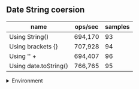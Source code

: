 ## Date String coersion

|name|ops/sec|samples|
|-|-|-|
|Using String()|694,170|93|
|Using brackets {}|707,928|94|
|Using '' + |694,407|96|
|Using date.toString()|766,765|95|


<details>
<summary>Environment</summary>

* __Machine:__ linux x64 | 2 vCPUs | 6.8GB Mem
* __Run:__ Tue Oct 10 2023 20:45:09 GMT+0000 (Coordinated Universal Time)
</details>

<!--
{"environment":{"platform":"linux","arch":"x64","cpus":2,"totalMemory":6.759754180908203},"benchmarks":"[{\"timeStamp\":1696970693137,\"currentTarget\":{\"0\":{\"name\":\"Using String()\",\"options\":{\"async\":false,\"defer\":false,\"delay\":0.005,\"initCount\":1,\"maxTime\":5,\"minSamples\":5,\"minTime\":0.05},\"async\":false,\"defer\":false,\"delay\":0.005,\"initCount\":1,\"maxTime\":5,\"minSamples\":5,\"minTime\":0.05,\"id\":1,\"stats\":{\"moe\":5.016809671121689e-9,\"rme\":0.34825174685018995,\"sem\":2.5595967709804535e-9,\"deviation\":2.468385734830076e-8,\"mean\":0.0000014405698511197438,\"sample\":[0.0000014653702807078218,0.0000014530841547063232,0.0000014547413107383713,0.0000014447204738025245,0.000001451259842065825,0.000001474477520318174,0.0000014407808432812544,0.0000014394991635239741,0.0000014732222474267727,0.0000014369500099242919,0.000001438455695125755,0.000001430680636288882,0.00000145148998224702,0.0000014150114408093105,0.000001432682897962634,0.0000014603299236340067,0.000001434830191337673,0.0000014687528108884945,0.0000014466515343646968,0.0000014806305407614054,0.0000014676481528447037,0.0000014613387719446558,0.0000014555732239975203,0.000001428131879279736,0.0000014708860145968946,0.0000014595127229689745,0.0000014337424690731819,0.000001524055344210556,0.0000014673494519119678,0.0000014126894637472877,0.0000014256689773719955,0.0000014283488883253024,0.0000014362898808014203,0.0000014133094090793812,0.0000014192806661594388,0.0000014383977231098711,0.0000014795117930509764,0.0000014185564291148872,0.0000014422642514502454,0.0000014208478357875947,0.000001445111780455154,0.0000014239352130745205,0.0000014369791666666668,0.0000014109637438643463,0.00000145741390562249,0.0000014133845660419455,0.0000014291951695671575,0.000001443145554439982,0.0000014125701974564926,0.000001567025686077644,0.0000014238626729138778,0.0000014550209448906738,0.0000014165416387773316,0.0000014420857597054887,0.0000014633404451137884,0.0000014330272199910754,0.0000014298756693440428,0.0000014447631637661758,0.0000014165472166443552,0.000001416391064257028,0.000001419023817492191,0.0000014469050925925926,0.0000014185580655957162,0.0000014522180667112897,0.0000014067133534136545,0.0000014317331269522534,0.0000014195063308790718,0.0000014357743195002231,0.0000014200334393128068,0.0000014299203201695672,0.0000014143439591700133,0.0000014414024709950913,0.0000014505948795180723,0.000001441695309013833,0.0000014877076082106203,0.0000014599797523427043,0.0000014196987672913878,0.0000014295298694779115,0.0000014535037650602411,0.0000014281441041945559,0.0000014474832663989292,0.0000014244687360553326,0.000001408510319053994,0.0000014420531570727353,0.0000014463760597947345,0.0000014192840528781795,0.0000014521045850066935,0.000001415524542614904,0.0000014162189870593485,0.0000014172341867469879,0.0000014361645745776393,0.0000014338572184029613,0.0000014285244231679145],\"variance\":6.092928135912614e-16},\"times\":{\"cycle\":0.051758234180881275,\"elapsed\":5.425,\"period\":0.0000014405698511197438,\"timeStamp\":1696970687712},\"running\":false,\"count\":35929,\"cycles\":5,\"hz\":694169.740691649},\"1\":{\"name\":\"Using brackets {}\",\"options\":{\"async\":false,\"defer\":false,\"delay\":0.005,\"initCount\":1,\"maxTime\":5,\"minSamples\":5,\"minTime\":0.05},\"async\":false,\"defer\":false,\"delay\":0.005,\"initCount\":1,\"maxTime\":5,\"minSamples\":5,\"minTime\":0.05,\"id\":2,\"stats\":{\"moe\":3.4593475642823305e-9,\"rme\":0.24489674323275842,\"sem\":1.7649732470828218e-9,\"deviation\":1.7112050517524178e-8,\"mean\":0.0000014125739356992778,\"sample\":[0.0000014882434206834634,0.000001409952948768307,0.0000014127390157679144,0.000001436800768755962,0.0000014064542113237193,0.000001424544143441824,0.0000014101357852827353,0.0000014134211654648217,0.0000014188643260851409,0.000001416169195645516,0.0000014147547957791575,0.0000014174583066514464,0.0000014027937745357352,0.0000014396179803435699,0.0000014013654536848846,0.0000014149747473341314,0.0000014151767122907354,0.000001412833476776146,0.0000014049625475443517,0.0000014128084899636305,0.0000014228088786473805,0.0000014088383353230239,0.0000014012172742163858,0.0000014142355423526473,0.000001398835170326772,0.000001389270662705794,0.0000013952981204364362,0.0000014089493878230933,0.0000014018114050917572,0.0000013995181432021988,0.000001418075238068797,0.0000014147491601654681,0.000001408302507010189,0.000001427867375551792,0.0000013988629334517893,0.0000014190885921319305,0.000001398574196951609,0.000001421576168133485,0.0000013975858297009913,0.0000013997653001748592,0.0000014227359349412972,0.000001413329540092703,0.0000013977752088595297,0.0000014009837908351606,0.0000013992768325515556,0.0000013921769130422714,0.0000013904893557967193,0.000001436833078908657,0.0000014081392211829358,0.0000013903338976935246,0.0000013948026283095444,0.0000014145317081251207,0.0000014169640263935286,0.0000013949406421689075,0.0000014182202037492063,0.0000014088912785400734,0.0000014155421992766627,0.0000014181898346263218,0.0000014017019960796223,0.000001446924877833301,0.0000013809210126722068,0.0000014632581099362249,0.0000014409890118991745,0.0000014126046492366308,0.0000014006197509731924,0.0000014184383368763977,0.0000014100618977940974,0.0000014177757378316447,0.000001400222163938047,0.0000013996534330913007,0.0000014076489053311614,0.0000014417648325556998,0.000001401147041771348,0.000001417093785373126,0.0000014005396869219515,0.0000014474190662875127,0.0000014460441456613567,0.0000014137614367355954,0.0000013854239805637613,0.0000013949434029982606,0.000001434062035835565,0.0000014131733800833771,0.00000142198326937412,0.0000014212185196433008,0.0000014344872035559482,0.0000014079664007067723,0.0000013956695287264293,0.0000014106637309847879,0.0000013941179150216724,0.0000013904984125231219,0.0000014102551282405234,0.0000014293547665718782,0.000001399479500842053,0.0000014166051185776208],\"variance\":2.9282227291429947e-16},\"times\":{\"cycle\":0.05116484052496354,\"elapsed\":5.371,\"period\":0.0000014125739356992778,\"timeStamp\":1696970693149},\"running\":false,\"count\":36221,\"cycles\":5,\"hz\":707927.5461110374},\"2\":{\"name\":\"Using '' + \",\"options\":{\"async\":false,\"defer\":false,\"delay\":0.005,\"initCount\":1,\"maxTime\":5,\"minSamples\":5,\"minTime\":0.05},\"async\":false,\"defer\":false,\"delay\":0.005,\"initCount\":1,\"maxTime\":5,\"minSamples\":5,\"minTime\":0.05,\"id\":3,\"stats\":{\"moe\":5.362911048412048e-9,\"rme\":0.3724041840296204,\"sem\":2.7361791063326773e-9,\"deviation\":2.680897062151814e-8,\"mean\":0.0000014400780867664718,\"sample\":[0.0000014334786755649758,0.0000014354807951192965,0.0000013918956318772922,0.0000014237677559186395,0.0000014596606368789596,0.0000014215614371457151,0.0000014653486995665222,0.0000014182491663887963,0.0000014371306546626654,0.0000014264658775147271,0.0000013945465710792486,0.000001456826330999222,0.000001460460903634545,0.0000014653813288944376,0.0000014139478429740602,0.0000015549925093632958,0.0000014835921209599114,0.0000014710437508669718,0.0000014072589263420723,0.0000014057191566097932,0.0000014619272853377723,0.0000014474452212512138,0.000001424257289499237,0.0000014116839783603827,0.0000014262492717436537,0.0000014263186294909142,0.0000014310433347204881,0.00000145506633374948,0.0000014499199334165626,0.0000014231144680260786,0.0000014095952559300873,0.000001414142405326675,0.000001473158302122347,0.0000014559878762657788,0.0000014759798307670968,0.00000147901215147732,0.0000014235002913025385,0.0000014537018171729782,0.0000014280502150090163,0.00000143242810375919,0.0000014359765293383272,0.000001468386433624636,0.0000014194774864752393,0.0000014685362463587182,0.000001466699625468165,0.0000014225181578582329,0.0000014350165903731448,0.0000014696764877236787,0.0000014070734082397003,0.0000014144115133860451,0.0000014297952559300874,0.0000014278476903870162,0.0000014442468303509502,0.0000014173440144264114,0.0000014169555832986544,0.0000014953614093494242,0.0000014222546261617423,0.000001417507698709946,0.0000014582323207102234,0.0000015038314884172562,0.0000014614366763767513,0.0000014023958385351644,0.0000014047318352059925,0.000001442446303232071,0.0000014197798862532947,0.000001421208683589957,0.0000014605905118601747,0.0000014215194062976835,0.0000014426515744208628,0.0000014126220835067277,0.0000014750698293799417,0.0000014178322929671243,0.0000014154519073380498,0.0000014662390900263558,0.000001446319267582189,0.000001436811596615342,0.0000014633176862255516,0.00000145008683589957,0.0000014111100568733528,0.0000014376244971563325,0.0000014513519489526981,0.00000142156379525593,0.0000014616031349701761,0.0000014641499791926757,0.0000014159928977666805,0.0000014748423359689278,0.0000014221658205021502,0.0000014649601054237758,0.0000014122225551394091,0.0000014163507837425442,0.0000014341177139686503,0.0000014510550700513247,0.0000014281112220835066,0.000001450380912747954,0.000001467518074628936,0.0000014313239561659037],\"variance\":7.187209057854227e-16},\"times\":{\"cycle\":0.051907614637497476,\"elapsed\":5.505,\"period\":0.0000014400780867664718,\"timeStamp\":1696970698520},\"running\":false,\"count\":36045,\"cycles\":4,\"hz\":694406.7889022491},\"3\":{\"name\":\"Using date.toString()\",\"options\":{\"async\":false,\"defer\":false,\"delay\":0.005,\"initCount\":1,\"maxTime\":5,\"minSamples\":5,\"minTime\":0.05},\"async\":false,\"defer\":false,\"delay\":0.005,\"initCount\":1,\"maxTime\":5,\"minSamples\":5,\"minTime\":0.05,\"id\":4,\"stats\":{\"moe\":3.6592029516104843e-9,\"rme\":0.28057483132348354,\"sem\":1.8669402814339207e-9,\"deviation\":1.8196682977176193e-8,\"mean\":0.0000013041807543284857,\"sample\":[0.0000013012697406040442,0.0000013354776992254508,0.0000013115339450018195,0.0000013593434527213184,0.0000013005939335655247,0.0000013690644591152468,0.0000013222488248439545,0.000001299300249158768,0.0000012854576301661915,0.0000013198907811255813,0.0000013177921964501296,0.000001295176072177069,0.0000012811494147114452,0.000001311817410417625,0.0000012927275468997598,0.0000013098672749578285,0.000001278872156622195,0.0000012919812145376477,0.0000013043619187892025,0.0000012967638843038166,0.0000012908139109677748,0.000001284434800274258,0.0000013352214378221896,0.0000013179201097031414,0.0000012742033317250311,0.0000012904914040478429,0.000001301774219761802,0.0000013071299423550624,0.0000013065560324030575,0.0000013057865613651946,0.000001288774753040961,0.0000012965505726402397,0.0000012720828868178472,0.0000013118000203153965,0.000001298262144797989,0.0000012908469234871378,0.000001277067853424414,0.0000013106242413469108,0.0000013073000838010106,0.0000012912430991137408,0.0000013158707432895705,0.000001293015642855329,0.0000012825124304832524,0.0000013023862464765485,0.000001309443383529292,0.0000013335656822164098,0.0000013236669036796262,0.0000013039022829426853,0.0000012797164986414078,0.000001301012392391884,0.0000013089431168897128,0.0000012949684603468854,0.0000012708385433860686,0.0000013013551893141013,0.000001302183092511237,0.0000012966597425023489,0.0000013088948678229514,0.0000012988538307219584,0.0000012795387389217602,0.0000013091945199217857,0.000001308767871200386,0.0000013022364204271312,0.0000012755822646588283,0.0000013232453338073593,0.0000012974469895121766,0.0000012845744940196552,0.0000013040216358973056,0.0000012920353995784556,0.0000013050679042129054,0.0000013293476472231393,0.0000013087399629244013,0.0000013168281317453466,0.0000012972184159069555,0.0000013101214098885194,0.0000012984195891211051,0.0000013128386449630514,0.0000013438700830391833,0.0000013481358084258108,0.0000013190712308590873,0.0000013033085146905712,0.00000127848995657584,0.0000012964112344142818,0.0000012950348155108052,0.0000012875737575865309,0.0000013091366718301633,0.0000013033643820310317,0.000001303930699103583,0.000001341903882780162,0.0000013036462581579015,0.0000013036437441275807,0.000001283701008151553,0.0000013023257319891313,0.000001312562482541456,0.0000013261716651006882,0.0000013083011757535743],\"variance\":3.3111927137185384e-16},\"times\":{\"cycle\":0.05135733392470144,\"elapsed\":5.341,\"period\":0.0000013041807543284857,\"timeStamp\":1696970704025},\"running\":false,\"count\":39379,\"cycles\":4,\"hz\":766764.8803136138},\"options\":{},\"events\":{\"start\":[null],\"cycle\":[null,null],\"complete\":[null,null]},\"length\":4,\"running\":false},\"type\":\"cycle\",\"target\":{\"name\":\"Using String()\",\"options\":{\"async\":false,\"defer\":false,\"delay\":0.005,\"initCount\":1,\"maxTime\":5,\"minSamples\":5,\"minTime\":0.05},\"async\":false,\"defer\":false,\"delay\":0.005,\"initCount\":1,\"maxTime\":5,\"minSamples\":5,\"minTime\":0.05,\"id\":1,\"stats\":{\"moe\":5.016809671121689e-9,\"rme\":0.34825174685018995,\"sem\":2.5595967709804535e-9,\"deviation\":2.468385734830076e-8,\"mean\":0.0000014405698511197438,\"sample\":[0.0000014653702807078218,0.0000014530841547063232,0.0000014547413107383713,0.0000014447204738025245,0.000001451259842065825,0.000001474477520318174,0.0000014407808432812544,0.0000014394991635239741,0.0000014732222474267727,0.0000014369500099242919,0.000001438455695125755,0.000001430680636288882,0.00000145148998224702,0.0000014150114408093105,0.000001432682897962634,0.0000014603299236340067,0.000001434830191337673,0.0000014687528108884945,0.0000014466515343646968,0.0000014806305407614054,0.0000014676481528447037,0.0000014613387719446558,0.0000014555732239975203,0.000001428131879279736,0.0000014708860145968946,0.0000014595127229689745,0.0000014337424690731819,0.000001524055344210556,0.0000014673494519119678,0.0000014126894637472877,0.0000014256689773719955,0.0000014283488883253024,0.0000014362898808014203,0.0000014133094090793812,0.0000014192806661594388,0.0000014383977231098711,0.0000014795117930509764,0.0000014185564291148872,0.0000014422642514502454,0.0000014208478357875947,0.000001445111780455154,0.0000014239352130745205,0.0000014369791666666668,0.0000014109637438643463,0.00000145741390562249,0.0000014133845660419455,0.0000014291951695671575,0.000001443145554439982,0.0000014125701974564926,0.000001567025686077644,0.0000014238626729138778,0.0000014550209448906738,0.0000014165416387773316,0.0000014420857597054887,0.0000014633404451137884,0.0000014330272199910754,0.0000014298756693440428,0.0000014447631637661758,0.0000014165472166443552,0.000001416391064257028,0.000001419023817492191,0.0000014469050925925926,0.0000014185580655957162,0.0000014522180667112897,0.0000014067133534136545,0.0000014317331269522534,0.0000014195063308790718,0.0000014357743195002231,0.0000014200334393128068,0.0000014299203201695672,0.0000014143439591700133,0.0000014414024709950913,0.0000014505948795180723,0.000001441695309013833,0.0000014877076082106203,0.0000014599797523427043,0.0000014196987672913878,0.0000014295298694779115,0.0000014535037650602411,0.0000014281441041945559,0.0000014474832663989292,0.0000014244687360553326,0.000001408510319053994,0.0000014420531570727353,0.0000014463760597947345,0.0000014192840528781795,0.0000014521045850066935,0.000001415524542614904,0.0000014162189870593485,0.0000014172341867469879,0.0000014361645745776393,0.0000014338572184029613,0.0000014285244231679145],\"variance\":6.092928135912614e-16},\"times\":{\"cycle\":0.051758234180881275,\"elapsed\":5.425,\"period\":0.0000014405698511197438,\"timeStamp\":1696970687712},\"running\":false,\"count\":35929,\"cycles\":5,\"hz\":694169.740691649},\"aborted\":false},{\"timeStamp\":1696970698520,\"currentTarget\":{\"0\":{\"name\":\"Using String()\",\"options\":{\"async\":false,\"defer\":false,\"delay\":0.005,\"initCount\":1,\"maxTime\":5,\"minSamples\":5,\"minTime\":0.05},\"async\":false,\"defer\":false,\"delay\":0.005,\"initCount\":1,\"maxTime\":5,\"minSamples\":5,\"minTime\":0.05,\"id\":1,\"stats\":{\"moe\":5.016809671121689e-9,\"rme\":0.34825174685018995,\"sem\":2.5595967709804535e-9,\"deviation\":2.468385734830076e-8,\"mean\":0.0000014405698511197438,\"sample\":[0.0000014653702807078218,0.0000014530841547063232,0.0000014547413107383713,0.0000014447204738025245,0.000001451259842065825,0.000001474477520318174,0.0000014407808432812544,0.0000014394991635239741,0.0000014732222474267727,0.0000014369500099242919,0.000001438455695125755,0.000001430680636288882,0.00000145148998224702,0.0000014150114408093105,0.000001432682897962634,0.0000014603299236340067,0.000001434830191337673,0.0000014687528108884945,0.0000014466515343646968,0.0000014806305407614054,0.0000014676481528447037,0.0000014613387719446558,0.0000014555732239975203,0.000001428131879279736,0.0000014708860145968946,0.0000014595127229689745,0.0000014337424690731819,0.000001524055344210556,0.0000014673494519119678,0.0000014126894637472877,0.0000014256689773719955,0.0000014283488883253024,0.0000014362898808014203,0.0000014133094090793812,0.0000014192806661594388,0.0000014383977231098711,0.0000014795117930509764,0.0000014185564291148872,0.0000014422642514502454,0.0000014208478357875947,0.000001445111780455154,0.0000014239352130745205,0.0000014369791666666668,0.0000014109637438643463,0.00000145741390562249,0.0000014133845660419455,0.0000014291951695671575,0.000001443145554439982,0.0000014125701974564926,0.000001567025686077644,0.0000014238626729138778,0.0000014550209448906738,0.0000014165416387773316,0.0000014420857597054887,0.0000014633404451137884,0.0000014330272199910754,0.0000014298756693440428,0.0000014447631637661758,0.0000014165472166443552,0.000001416391064257028,0.000001419023817492191,0.0000014469050925925926,0.0000014185580655957162,0.0000014522180667112897,0.0000014067133534136545,0.0000014317331269522534,0.0000014195063308790718,0.0000014357743195002231,0.0000014200334393128068,0.0000014299203201695672,0.0000014143439591700133,0.0000014414024709950913,0.0000014505948795180723,0.000001441695309013833,0.0000014877076082106203,0.0000014599797523427043,0.0000014196987672913878,0.0000014295298694779115,0.0000014535037650602411,0.0000014281441041945559,0.0000014474832663989292,0.0000014244687360553326,0.000001408510319053994,0.0000014420531570727353,0.0000014463760597947345,0.0000014192840528781795,0.0000014521045850066935,0.000001415524542614904,0.0000014162189870593485,0.0000014172341867469879,0.0000014361645745776393,0.0000014338572184029613,0.0000014285244231679145],\"variance\":6.092928135912614e-16},\"times\":{\"cycle\":0.051758234180881275,\"elapsed\":5.425,\"period\":0.0000014405698511197438,\"timeStamp\":1696970687712},\"running\":false,\"count\":35929,\"cycles\":5,\"hz\":694169.740691649},\"1\":{\"name\":\"Using brackets {}\",\"options\":{\"async\":false,\"defer\":false,\"delay\":0.005,\"initCount\":1,\"maxTime\":5,\"minSamples\":5,\"minTime\":0.05},\"async\":false,\"defer\":false,\"delay\":0.005,\"initCount\":1,\"maxTime\":5,\"minSamples\":5,\"minTime\":0.05,\"id\":2,\"stats\":{\"moe\":3.4593475642823305e-9,\"rme\":0.24489674323275842,\"sem\":1.7649732470828218e-9,\"deviation\":1.7112050517524178e-8,\"mean\":0.0000014125739356992778,\"sample\":[0.0000014882434206834634,0.000001409952948768307,0.0000014127390157679144,0.000001436800768755962,0.0000014064542113237193,0.000001424544143441824,0.0000014101357852827353,0.0000014134211654648217,0.0000014188643260851409,0.000001416169195645516,0.0000014147547957791575,0.0000014174583066514464,0.0000014027937745357352,0.0000014396179803435699,0.0000014013654536848846,0.0000014149747473341314,0.0000014151767122907354,0.000001412833476776146,0.0000014049625475443517,0.0000014128084899636305,0.0000014228088786473805,0.0000014088383353230239,0.0000014012172742163858,0.0000014142355423526473,0.000001398835170326772,0.000001389270662705794,0.0000013952981204364362,0.0000014089493878230933,0.0000014018114050917572,0.0000013995181432021988,0.000001418075238068797,0.0000014147491601654681,0.000001408302507010189,0.000001427867375551792,0.0000013988629334517893,0.0000014190885921319305,0.000001398574196951609,0.000001421576168133485,0.0000013975858297009913,0.0000013997653001748592,0.0000014227359349412972,0.000001413329540092703,0.0000013977752088595297,0.0000014009837908351606,0.0000013992768325515556,0.0000013921769130422714,0.0000013904893557967193,0.000001436833078908657,0.0000014081392211829358,0.0000013903338976935246,0.0000013948026283095444,0.0000014145317081251207,0.0000014169640263935286,0.0000013949406421689075,0.0000014182202037492063,0.0000014088912785400734,0.0000014155421992766627,0.0000014181898346263218,0.0000014017019960796223,0.000001446924877833301,0.0000013809210126722068,0.0000014632581099362249,0.0000014409890118991745,0.0000014126046492366308,0.0000014006197509731924,0.0000014184383368763977,0.0000014100618977940974,0.0000014177757378316447,0.000001400222163938047,0.0000013996534330913007,0.0000014076489053311614,0.0000014417648325556998,0.000001401147041771348,0.000001417093785373126,0.0000014005396869219515,0.0000014474190662875127,0.0000014460441456613567,0.0000014137614367355954,0.0000013854239805637613,0.0000013949434029982606,0.000001434062035835565,0.0000014131733800833771,0.00000142198326937412,0.0000014212185196433008,0.0000014344872035559482,0.0000014079664007067723,0.0000013956695287264293,0.0000014106637309847879,0.0000013941179150216724,0.0000013904984125231219,0.0000014102551282405234,0.0000014293547665718782,0.000001399479500842053,0.0000014166051185776208],\"variance\":2.9282227291429947e-16},\"times\":{\"cycle\":0.05116484052496354,\"elapsed\":5.371,\"period\":0.0000014125739356992778,\"timeStamp\":1696970693149},\"running\":false,\"count\":36221,\"cycles\":5,\"hz\":707927.5461110374},\"2\":{\"name\":\"Using '' + \",\"options\":{\"async\":false,\"defer\":false,\"delay\":0.005,\"initCount\":1,\"maxTime\":5,\"minSamples\":5,\"minTime\":0.05},\"async\":false,\"defer\":false,\"delay\":0.005,\"initCount\":1,\"maxTime\":5,\"minSamples\":5,\"minTime\":0.05,\"id\":3,\"stats\":{\"moe\":5.362911048412048e-9,\"rme\":0.3724041840296204,\"sem\":2.7361791063326773e-9,\"deviation\":2.680897062151814e-8,\"mean\":0.0000014400780867664718,\"sample\":[0.0000014334786755649758,0.0000014354807951192965,0.0000013918956318772922,0.0000014237677559186395,0.0000014596606368789596,0.0000014215614371457151,0.0000014653486995665222,0.0000014182491663887963,0.0000014371306546626654,0.0000014264658775147271,0.0000013945465710792486,0.000001456826330999222,0.000001460460903634545,0.0000014653813288944376,0.0000014139478429740602,0.0000015549925093632958,0.0000014835921209599114,0.0000014710437508669718,0.0000014072589263420723,0.0000014057191566097932,0.0000014619272853377723,0.0000014474452212512138,0.000001424257289499237,0.0000014116839783603827,0.0000014262492717436537,0.0000014263186294909142,0.0000014310433347204881,0.00000145506633374948,0.0000014499199334165626,0.0000014231144680260786,0.0000014095952559300873,0.000001414142405326675,0.000001473158302122347,0.0000014559878762657788,0.0000014759798307670968,0.00000147901215147732,0.0000014235002913025385,0.0000014537018171729782,0.0000014280502150090163,0.00000143242810375919,0.0000014359765293383272,0.000001468386433624636,0.0000014194774864752393,0.0000014685362463587182,0.000001466699625468165,0.0000014225181578582329,0.0000014350165903731448,0.0000014696764877236787,0.0000014070734082397003,0.0000014144115133860451,0.0000014297952559300874,0.0000014278476903870162,0.0000014442468303509502,0.0000014173440144264114,0.0000014169555832986544,0.0000014953614093494242,0.0000014222546261617423,0.000001417507698709946,0.0000014582323207102234,0.0000015038314884172562,0.0000014614366763767513,0.0000014023958385351644,0.0000014047318352059925,0.000001442446303232071,0.0000014197798862532947,0.000001421208683589957,0.0000014605905118601747,0.0000014215194062976835,0.0000014426515744208628,0.0000014126220835067277,0.0000014750698293799417,0.0000014178322929671243,0.0000014154519073380498,0.0000014662390900263558,0.000001446319267582189,0.000001436811596615342,0.0000014633176862255516,0.00000145008683589957,0.0000014111100568733528,0.0000014376244971563325,0.0000014513519489526981,0.00000142156379525593,0.0000014616031349701761,0.0000014641499791926757,0.0000014159928977666805,0.0000014748423359689278,0.0000014221658205021502,0.0000014649601054237758,0.0000014122225551394091,0.0000014163507837425442,0.0000014341177139686503,0.0000014510550700513247,0.0000014281112220835066,0.000001450380912747954,0.000001467518074628936,0.0000014313239561659037],\"variance\":7.187209057854227e-16},\"times\":{\"cycle\":0.051907614637497476,\"elapsed\":5.505,\"period\":0.0000014400780867664718,\"timeStamp\":1696970698520},\"running\":false,\"count\":36045,\"cycles\":4,\"hz\":694406.7889022491},\"3\":{\"name\":\"Using date.toString()\",\"options\":{\"async\":false,\"defer\":false,\"delay\":0.005,\"initCount\":1,\"maxTime\":5,\"minSamples\":5,\"minTime\":0.05},\"async\":false,\"defer\":false,\"delay\":0.005,\"initCount\":1,\"maxTime\":5,\"minSamples\":5,\"minTime\":0.05,\"id\":4,\"stats\":{\"moe\":3.6592029516104843e-9,\"rme\":0.28057483132348354,\"sem\":1.8669402814339207e-9,\"deviation\":1.8196682977176193e-8,\"mean\":0.0000013041807543284857,\"sample\":[0.0000013012697406040442,0.0000013354776992254508,0.0000013115339450018195,0.0000013593434527213184,0.0000013005939335655247,0.0000013690644591152468,0.0000013222488248439545,0.000001299300249158768,0.0000012854576301661915,0.0000013198907811255813,0.0000013177921964501296,0.000001295176072177069,0.0000012811494147114452,0.000001311817410417625,0.0000012927275468997598,0.0000013098672749578285,0.000001278872156622195,0.0000012919812145376477,0.0000013043619187892025,0.0000012967638843038166,0.0000012908139109677748,0.000001284434800274258,0.0000013352214378221896,0.0000013179201097031414,0.0000012742033317250311,0.0000012904914040478429,0.000001301774219761802,0.0000013071299423550624,0.0000013065560324030575,0.0000013057865613651946,0.000001288774753040961,0.0000012965505726402397,0.0000012720828868178472,0.0000013118000203153965,0.000001298262144797989,0.0000012908469234871378,0.000001277067853424414,0.0000013106242413469108,0.0000013073000838010106,0.0000012912430991137408,0.0000013158707432895705,0.000001293015642855329,0.0000012825124304832524,0.0000013023862464765485,0.000001309443383529292,0.0000013335656822164098,0.0000013236669036796262,0.0000013039022829426853,0.0000012797164986414078,0.000001301012392391884,0.0000013089431168897128,0.0000012949684603468854,0.0000012708385433860686,0.0000013013551893141013,0.000001302183092511237,0.0000012966597425023489,0.0000013088948678229514,0.0000012988538307219584,0.0000012795387389217602,0.0000013091945199217857,0.000001308767871200386,0.0000013022364204271312,0.0000012755822646588283,0.0000013232453338073593,0.0000012974469895121766,0.0000012845744940196552,0.0000013040216358973056,0.0000012920353995784556,0.0000013050679042129054,0.0000013293476472231393,0.0000013087399629244013,0.0000013168281317453466,0.0000012972184159069555,0.0000013101214098885194,0.0000012984195891211051,0.0000013128386449630514,0.0000013438700830391833,0.0000013481358084258108,0.0000013190712308590873,0.0000013033085146905712,0.00000127848995657584,0.0000012964112344142818,0.0000012950348155108052,0.0000012875737575865309,0.0000013091366718301633,0.0000013033643820310317,0.000001303930699103583,0.000001341903882780162,0.0000013036462581579015,0.0000013036437441275807,0.000001283701008151553,0.0000013023257319891313,0.000001312562482541456,0.0000013261716651006882,0.0000013083011757535743],\"variance\":3.3111927137185384e-16},\"times\":{\"cycle\":0.05135733392470144,\"elapsed\":5.341,\"period\":0.0000013041807543284857,\"timeStamp\":1696970704025},\"running\":false,\"count\":39379,\"cycles\":4,\"hz\":766764.8803136138},\"options\":{},\"events\":{\"start\":[null],\"cycle\":[null,null],\"complete\":[null,null]},\"length\":4,\"running\":false},\"type\":\"cycle\",\"target\":{\"name\":\"Using brackets {}\",\"options\":{\"async\":false,\"defer\":false,\"delay\":0.005,\"initCount\":1,\"maxTime\":5,\"minSamples\":5,\"minTime\":0.05},\"async\":false,\"defer\":false,\"delay\":0.005,\"initCount\":1,\"maxTime\":5,\"minSamples\":5,\"minTime\":0.05,\"id\":2,\"stats\":{\"moe\":3.4593475642823305e-9,\"rme\":0.24489674323275842,\"sem\":1.7649732470828218e-9,\"deviation\":1.7112050517524178e-8,\"mean\":0.0000014125739356992778,\"sample\":[0.0000014882434206834634,0.000001409952948768307,0.0000014127390157679144,0.000001436800768755962,0.0000014064542113237193,0.000001424544143441824,0.0000014101357852827353,0.0000014134211654648217,0.0000014188643260851409,0.000001416169195645516,0.0000014147547957791575,0.0000014174583066514464,0.0000014027937745357352,0.0000014396179803435699,0.0000014013654536848846,0.0000014149747473341314,0.0000014151767122907354,0.000001412833476776146,0.0000014049625475443517,0.0000014128084899636305,0.0000014228088786473805,0.0000014088383353230239,0.0000014012172742163858,0.0000014142355423526473,0.000001398835170326772,0.000001389270662705794,0.0000013952981204364362,0.0000014089493878230933,0.0000014018114050917572,0.0000013995181432021988,0.000001418075238068797,0.0000014147491601654681,0.000001408302507010189,0.000001427867375551792,0.0000013988629334517893,0.0000014190885921319305,0.000001398574196951609,0.000001421576168133485,0.0000013975858297009913,0.0000013997653001748592,0.0000014227359349412972,0.000001413329540092703,0.0000013977752088595297,0.0000014009837908351606,0.0000013992768325515556,0.0000013921769130422714,0.0000013904893557967193,0.000001436833078908657,0.0000014081392211829358,0.0000013903338976935246,0.0000013948026283095444,0.0000014145317081251207,0.0000014169640263935286,0.0000013949406421689075,0.0000014182202037492063,0.0000014088912785400734,0.0000014155421992766627,0.0000014181898346263218,0.0000014017019960796223,0.000001446924877833301,0.0000013809210126722068,0.0000014632581099362249,0.0000014409890118991745,0.0000014126046492366308,0.0000014006197509731924,0.0000014184383368763977,0.0000014100618977940974,0.0000014177757378316447,0.000001400222163938047,0.0000013996534330913007,0.0000014076489053311614,0.0000014417648325556998,0.000001401147041771348,0.000001417093785373126,0.0000014005396869219515,0.0000014474190662875127,0.0000014460441456613567,0.0000014137614367355954,0.0000013854239805637613,0.0000013949434029982606,0.000001434062035835565,0.0000014131733800833771,0.00000142198326937412,0.0000014212185196433008,0.0000014344872035559482,0.0000014079664007067723,0.0000013956695287264293,0.0000014106637309847879,0.0000013941179150216724,0.0000013904984125231219,0.0000014102551282405234,0.0000014293547665718782,0.000001399479500842053,0.0000014166051185776208],\"variance\":2.9282227291429947e-16},\"times\":{\"cycle\":0.05116484052496354,\"elapsed\":5.371,\"period\":0.0000014125739356992778,\"timeStamp\":1696970693149},\"running\":false,\"count\":36221,\"cycles\":5,\"hz\":707927.5461110374},\"aborted\":false},{\"timeStamp\":1696970704025,\"currentTarget\":{\"0\":{\"name\":\"Using String()\",\"options\":{\"async\":false,\"defer\":false,\"delay\":0.005,\"initCount\":1,\"maxTime\":5,\"minSamples\":5,\"minTime\":0.05},\"async\":false,\"defer\":false,\"delay\":0.005,\"initCount\":1,\"maxTime\":5,\"minSamples\":5,\"minTime\":0.05,\"id\":1,\"stats\":{\"moe\":5.016809671121689e-9,\"rme\":0.34825174685018995,\"sem\":2.5595967709804535e-9,\"deviation\":2.468385734830076e-8,\"mean\":0.0000014405698511197438,\"sample\":[0.0000014653702807078218,0.0000014530841547063232,0.0000014547413107383713,0.0000014447204738025245,0.000001451259842065825,0.000001474477520318174,0.0000014407808432812544,0.0000014394991635239741,0.0000014732222474267727,0.0000014369500099242919,0.000001438455695125755,0.000001430680636288882,0.00000145148998224702,0.0000014150114408093105,0.000001432682897962634,0.0000014603299236340067,0.000001434830191337673,0.0000014687528108884945,0.0000014466515343646968,0.0000014806305407614054,0.0000014676481528447037,0.0000014613387719446558,0.0000014555732239975203,0.000001428131879279736,0.0000014708860145968946,0.0000014595127229689745,0.0000014337424690731819,0.000001524055344210556,0.0000014673494519119678,0.0000014126894637472877,0.0000014256689773719955,0.0000014283488883253024,0.0000014362898808014203,0.0000014133094090793812,0.0000014192806661594388,0.0000014383977231098711,0.0000014795117930509764,0.0000014185564291148872,0.0000014422642514502454,0.0000014208478357875947,0.000001445111780455154,0.0000014239352130745205,0.0000014369791666666668,0.0000014109637438643463,0.00000145741390562249,0.0000014133845660419455,0.0000014291951695671575,0.000001443145554439982,0.0000014125701974564926,0.000001567025686077644,0.0000014238626729138778,0.0000014550209448906738,0.0000014165416387773316,0.0000014420857597054887,0.0000014633404451137884,0.0000014330272199910754,0.0000014298756693440428,0.0000014447631637661758,0.0000014165472166443552,0.000001416391064257028,0.000001419023817492191,0.0000014469050925925926,0.0000014185580655957162,0.0000014522180667112897,0.0000014067133534136545,0.0000014317331269522534,0.0000014195063308790718,0.0000014357743195002231,0.0000014200334393128068,0.0000014299203201695672,0.0000014143439591700133,0.0000014414024709950913,0.0000014505948795180723,0.000001441695309013833,0.0000014877076082106203,0.0000014599797523427043,0.0000014196987672913878,0.0000014295298694779115,0.0000014535037650602411,0.0000014281441041945559,0.0000014474832663989292,0.0000014244687360553326,0.000001408510319053994,0.0000014420531570727353,0.0000014463760597947345,0.0000014192840528781795,0.0000014521045850066935,0.000001415524542614904,0.0000014162189870593485,0.0000014172341867469879,0.0000014361645745776393,0.0000014338572184029613,0.0000014285244231679145],\"variance\":6.092928135912614e-16},\"times\":{\"cycle\":0.051758234180881275,\"elapsed\":5.425,\"period\":0.0000014405698511197438,\"timeStamp\":1696970687712},\"running\":false,\"count\":35929,\"cycles\":5,\"hz\":694169.740691649},\"1\":{\"name\":\"Using brackets {}\",\"options\":{\"async\":false,\"defer\":false,\"delay\":0.005,\"initCount\":1,\"maxTime\":5,\"minSamples\":5,\"minTime\":0.05},\"async\":false,\"defer\":false,\"delay\":0.005,\"initCount\":1,\"maxTime\":5,\"minSamples\":5,\"minTime\":0.05,\"id\":2,\"stats\":{\"moe\":3.4593475642823305e-9,\"rme\":0.24489674323275842,\"sem\":1.7649732470828218e-9,\"deviation\":1.7112050517524178e-8,\"mean\":0.0000014125739356992778,\"sample\":[0.0000014882434206834634,0.000001409952948768307,0.0000014127390157679144,0.000001436800768755962,0.0000014064542113237193,0.000001424544143441824,0.0000014101357852827353,0.0000014134211654648217,0.0000014188643260851409,0.000001416169195645516,0.0000014147547957791575,0.0000014174583066514464,0.0000014027937745357352,0.0000014396179803435699,0.0000014013654536848846,0.0000014149747473341314,0.0000014151767122907354,0.000001412833476776146,0.0000014049625475443517,0.0000014128084899636305,0.0000014228088786473805,0.0000014088383353230239,0.0000014012172742163858,0.0000014142355423526473,0.000001398835170326772,0.000001389270662705794,0.0000013952981204364362,0.0000014089493878230933,0.0000014018114050917572,0.0000013995181432021988,0.000001418075238068797,0.0000014147491601654681,0.000001408302507010189,0.000001427867375551792,0.0000013988629334517893,0.0000014190885921319305,0.000001398574196951609,0.000001421576168133485,0.0000013975858297009913,0.0000013997653001748592,0.0000014227359349412972,0.000001413329540092703,0.0000013977752088595297,0.0000014009837908351606,0.0000013992768325515556,0.0000013921769130422714,0.0000013904893557967193,0.000001436833078908657,0.0000014081392211829358,0.0000013903338976935246,0.0000013948026283095444,0.0000014145317081251207,0.0000014169640263935286,0.0000013949406421689075,0.0000014182202037492063,0.0000014088912785400734,0.0000014155421992766627,0.0000014181898346263218,0.0000014017019960796223,0.000001446924877833301,0.0000013809210126722068,0.0000014632581099362249,0.0000014409890118991745,0.0000014126046492366308,0.0000014006197509731924,0.0000014184383368763977,0.0000014100618977940974,0.0000014177757378316447,0.000001400222163938047,0.0000013996534330913007,0.0000014076489053311614,0.0000014417648325556998,0.000001401147041771348,0.000001417093785373126,0.0000014005396869219515,0.0000014474190662875127,0.0000014460441456613567,0.0000014137614367355954,0.0000013854239805637613,0.0000013949434029982606,0.000001434062035835565,0.0000014131733800833771,0.00000142198326937412,0.0000014212185196433008,0.0000014344872035559482,0.0000014079664007067723,0.0000013956695287264293,0.0000014106637309847879,0.0000013941179150216724,0.0000013904984125231219,0.0000014102551282405234,0.0000014293547665718782,0.000001399479500842053,0.0000014166051185776208],\"variance\":2.9282227291429947e-16},\"times\":{\"cycle\":0.05116484052496354,\"elapsed\":5.371,\"period\":0.0000014125739356992778,\"timeStamp\":1696970693149},\"running\":false,\"count\":36221,\"cycles\":5,\"hz\":707927.5461110374},\"2\":{\"name\":\"Using '' + \",\"options\":{\"async\":false,\"defer\":false,\"delay\":0.005,\"initCount\":1,\"maxTime\":5,\"minSamples\":5,\"minTime\":0.05},\"async\":false,\"defer\":false,\"delay\":0.005,\"initCount\":1,\"maxTime\":5,\"minSamples\":5,\"minTime\":0.05,\"id\":3,\"stats\":{\"moe\":5.362911048412048e-9,\"rme\":0.3724041840296204,\"sem\":2.7361791063326773e-9,\"deviation\":2.680897062151814e-8,\"mean\":0.0000014400780867664718,\"sample\":[0.0000014334786755649758,0.0000014354807951192965,0.0000013918956318772922,0.0000014237677559186395,0.0000014596606368789596,0.0000014215614371457151,0.0000014653486995665222,0.0000014182491663887963,0.0000014371306546626654,0.0000014264658775147271,0.0000013945465710792486,0.000001456826330999222,0.000001460460903634545,0.0000014653813288944376,0.0000014139478429740602,0.0000015549925093632958,0.0000014835921209599114,0.0000014710437508669718,0.0000014072589263420723,0.0000014057191566097932,0.0000014619272853377723,0.0000014474452212512138,0.000001424257289499237,0.0000014116839783603827,0.0000014262492717436537,0.0000014263186294909142,0.0000014310433347204881,0.00000145506633374948,0.0000014499199334165626,0.0000014231144680260786,0.0000014095952559300873,0.000001414142405326675,0.000001473158302122347,0.0000014559878762657788,0.0000014759798307670968,0.00000147901215147732,0.0000014235002913025385,0.0000014537018171729782,0.0000014280502150090163,0.00000143242810375919,0.0000014359765293383272,0.000001468386433624636,0.0000014194774864752393,0.0000014685362463587182,0.000001466699625468165,0.0000014225181578582329,0.0000014350165903731448,0.0000014696764877236787,0.0000014070734082397003,0.0000014144115133860451,0.0000014297952559300874,0.0000014278476903870162,0.0000014442468303509502,0.0000014173440144264114,0.0000014169555832986544,0.0000014953614093494242,0.0000014222546261617423,0.000001417507698709946,0.0000014582323207102234,0.0000015038314884172562,0.0000014614366763767513,0.0000014023958385351644,0.0000014047318352059925,0.000001442446303232071,0.0000014197798862532947,0.000001421208683589957,0.0000014605905118601747,0.0000014215194062976835,0.0000014426515744208628,0.0000014126220835067277,0.0000014750698293799417,0.0000014178322929671243,0.0000014154519073380498,0.0000014662390900263558,0.000001446319267582189,0.000001436811596615342,0.0000014633176862255516,0.00000145008683589957,0.0000014111100568733528,0.0000014376244971563325,0.0000014513519489526981,0.00000142156379525593,0.0000014616031349701761,0.0000014641499791926757,0.0000014159928977666805,0.0000014748423359689278,0.0000014221658205021502,0.0000014649601054237758,0.0000014122225551394091,0.0000014163507837425442,0.0000014341177139686503,0.0000014510550700513247,0.0000014281112220835066,0.000001450380912747954,0.000001467518074628936,0.0000014313239561659037],\"variance\":7.187209057854227e-16},\"times\":{\"cycle\":0.051907614637497476,\"elapsed\":5.505,\"period\":0.0000014400780867664718,\"timeStamp\":1696970698520},\"running\":false,\"count\":36045,\"cycles\":4,\"hz\":694406.7889022491},\"3\":{\"name\":\"Using date.toString()\",\"options\":{\"async\":false,\"defer\":false,\"delay\":0.005,\"initCount\":1,\"maxTime\":5,\"minSamples\":5,\"minTime\":0.05},\"async\":false,\"defer\":false,\"delay\":0.005,\"initCount\":1,\"maxTime\":5,\"minSamples\":5,\"minTime\":0.05,\"id\":4,\"stats\":{\"moe\":3.6592029516104843e-9,\"rme\":0.28057483132348354,\"sem\":1.8669402814339207e-9,\"deviation\":1.8196682977176193e-8,\"mean\":0.0000013041807543284857,\"sample\":[0.0000013012697406040442,0.0000013354776992254508,0.0000013115339450018195,0.0000013593434527213184,0.0000013005939335655247,0.0000013690644591152468,0.0000013222488248439545,0.000001299300249158768,0.0000012854576301661915,0.0000013198907811255813,0.0000013177921964501296,0.000001295176072177069,0.0000012811494147114452,0.000001311817410417625,0.0000012927275468997598,0.0000013098672749578285,0.000001278872156622195,0.0000012919812145376477,0.0000013043619187892025,0.0000012967638843038166,0.0000012908139109677748,0.000001284434800274258,0.0000013352214378221896,0.0000013179201097031414,0.0000012742033317250311,0.0000012904914040478429,0.000001301774219761802,0.0000013071299423550624,0.0000013065560324030575,0.0000013057865613651946,0.000001288774753040961,0.0000012965505726402397,0.0000012720828868178472,0.0000013118000203153965,0.000001298262144797989,0.0000012908469234871378,0.000001277067853424414,0.0000013106242413469108,0.0000013073000838010106,0.0000012912430991137408,0.0000013158707432895705,0.000001293015642855329,0.0000012825124304832524,0.0000013023862464765485,0.000001309443383529292,0.0000013335656822164098,0.0000013236669036796262,0.0000013039022829426853,0.0000012797164986414078,0.000001301012392391884,0.0000013089431168897128,0.0000012949684603468854,0.0000012708385433860686,0.0000013013551893141013,0.000001302183092511237,0.0000012966597425023489,0.0000013088948678229514,0.0000012988538307219584,0.0000012795387389217602,0.0000013091945199217857,0.000001308767871200386,0.0000013022364204271312,0.0000012755822646588283,0.0000013232453338073593,0.0000012974469895121766,0.0000012845744940196552,0.0000013040216358973056,0.0000012920353995784556,0.0000013050679042129054,0.0000013293476472231393,0.0000013087399629244013,0.0000013168281317453466,0.0000012972184159069555,0.0000013101214098885194,0.0000012984195891211051,0.0000013128386449630514,0.0000013438700830391833,0.0000013481358084258108,0.0000013190712308590873,0.0000013033085146905712,0.00000127848995657584,0.0000012964112344142818,0.0000012950348155108052,0.0000012875737575865309,0.0000013091366718301633,0.0000013033643820310317,0.000001303930699103583,0.000001341903882780162,0.0000013036462581579015,0.0000013036437441275807,0.000001283701008151553,0.0000013023257319891313,0.000001312562482541456,0.0000013261716651006882,0.0000013083011757535743],\"variance\":3.3111927137185384e-16},\"times\":{\"cycle\":0.05135733392470144,\"elapsed\":5.341,\"period\":0.0000013041807543284857,\"timeStamp\":1696970704025},\"running\":false,\"count\":39379,\"cycles\":4,\"hz\":766764.8803136138},\"options\":{},\"events\":{\"start\":[null],\"cycle\":[null,null],\"complete\":[null,null]},\"length\":4,\"running\":false},\"type\":\"cycle\",\"target\":{\"name\":\"Using '' + \",\"options\":{\"async\":false,\"defer\":false,\"delay\":0.005,\"initCount\":1,\"maxTime\":5,\"minSamples\":5,\"minTime\":0.05},\"async\":false,\"defer\":false,\"delay\":0.005,\"initCount\":1,\"maxTime\":5,\"minSamples\":5,\"minTime\":0.05,\"id\":3,\"stats\":{\"moe\":5.362911048412048e-9,\"rme\":0.3724041840296204,\"sem\":2.7361791063326773e-9,\"deviation\":2.680897062151814e-8,\"mean\":0.0000014400780867664718,\"sample\":[0.0000014334786755649758,0.0000014354807951192965,0.0000013918956318772922,0.0000014237677559186395,0.0000014596606368789596,0.0000014215614371457151,0.0000014653486995665222,0.0000014182491663887963,0.0000014371306546626654,0.0000014264658775147271,0.0000013945465710792486,0.000001456826330999222,0.000001460460903634545,0.0000014653813288944376,0.0000014139478429740602,0.0000015549925093632958,0.0000014835921209599114,0.0000014710437508669718,0.0000014072589263420723,0.0000014057191566097932,0.0000014619272853377723,0.0000014474452212512138,0.000001424257289499237,0.0000014116839783603827,0.0000014262492717436537,0.0000014263186294909142,0.0000014310433347204881,0.00000145506633374948,0.0000014499199334165626,0.0000014231144680260786,0.0000014095952559300873,0.000001414142405326675,0.000001473158302122347,0.0000014559878762657788,0.0000014759798307670968,0.00000147901215147732,0.0000014235002913025385,0.0000014537018171729782,0.0000014280502150090163,0.00000143242810375919,0.0000014359765293383272,0.000001468386433624636,0.0000014194774864752393,0.0000014685362463587182,0.000001466699625468165,0.0000014225181578582329,0.0000014350165903731448,0.0000014696764877236787,0.0000014070734082397003,0.0000014144115133860451,0.0000014297952559300874,0.0000014278476903870162,0.0000014442468303509502,0.0000014173440144264114,0.0000014169555832986544,0.0000014953614093494242,0.0000014222546261617423,0.000001417507698709946,0.0000014582323207102234,0.0000015038314884172562,0.0000014614366763767513,0.0000014023958385351644,0.0000014047318352059925,0.000001442446303232071,0.0000014197798862532947,0.000001421208683589957,0.0000014605905118601747,0.0000014215194062976835,0.0000014426515744208628,0.0000014126220835067277,0.0000014750698293799417,0.0000014178322929671243,0.0000014154519073380498,0.0000014662390900263558,0.000001446319267582189,0.000001436811596615342,0.0000014633176862255516,0.00000145008683589957,0.0000014111100568733528,0.0000014376244971563325,0.0000014513519489526981,0.00000142156379525593,0.0000014616031349701761,0.0000014641499791926757,0.0000014159928977666805,0.0000014748423359689278,0.0000014221658205021502,0.0000014649601054237758,0.0000014122225551394091,0.0000014163507837425442,0.0000014341177139686503,0.0000014510550700513247,0.0000014281112220835066,0.000001450380912747954,0.000001467518074628936,0.0000014313239561659037],\"variance\":7.187209057854227e-16},\"times\":{\"cycle\":0.051907614637497476,\"elapsed\":5.505,\"period\":0.0000014400780867664718,\"timeStamp\":1696970698520},\"running\":false,\"count\":36045,\"cycles\":4,\"hz\":694406.7889022491},\"aborted\":false},{\"timeStamp\":1696970709366,\"currentTarget\":{\"0\":{\"name\":\"Using String()\",\"options\":{\"async\":false,\"defer\":false,\"delay\":0.005,\"initCount\":1,\"maxTime\":5,\"minSamples\":5,\"minTime\":0.05},\"async\":false,\"defer\":false,\"delay\":0.005,\"initCount\":1,\"maxTime\":5,\"minSamples\":5,\"minTime\":0.05,\"id\":1,\"stats\":{\"moe\":5.016809671121689e-9,\"rme\":0.34825174685018995,\"sem\":2.5595967709804535e-9,\"deviation\":2.468385734830076e-8,\"mean\":0.0000014405698511197438,\"sample\":[0.0000014653702807078218,0.0000014530841547063232,0.0000014547413107383713,0.0000014447204738025245,0.000001451259842065825,0.000001474477520318174,0.0000014407808432812544,0.0000014394991635239741,0.0000014732222474267727,0.0000014369500099242919,0.000001438455695125755,0.000001430680636288882,0.00000145148998224702,0.0000014150114408093105,0.000001432682897962634,0.0000014603299236340067,0.000001434830191337673,0.0000014687528108884945,0.0000014466515343646968,0.0000014806305407614054,0.0000014676481528447037,0.0000014613387719446558,0.0000014555732239975203,0.000001428131879279736,0.0000014708860145968946,0.0000014595127229689745,0.0000014337424690731819,0.000001524055344210556,0.0000014673494519119678,0.0000014126894637472877,0.0000014256689773719955,0.0000014283488883253024,0.0000014362898808014203,0.0000014133094090793812,0.0000014192806661594388,0.0000014383977231098711,0.0000014795117930509764,0.0000014185564291148872,0.0000014422642514502454,0.0000014208478357875947,0.000001445111780455154,0.0000014239352130745205,0.0000014369791666666668,0.0000014109637438643463,0.00000145741390562249,0.0000014133845660419455,0.0000014291951695671575,0.000001443145554439982,0.0000014125701974564926,0.000001567025686077644,0.0000014238626729138778,0.0000014550209448906738,0.0000014165416387773316,0.0000014420857597054887,0.0000014633404451137884,0.0000014330272199910754,0.0000014298756693440428,0.0000014447631637661758,0.0000014165472166443552,0.000001416391064257028,0.000001419023817492191,0.0000014469050925925926,0.0000014185580655957162,0.0000014522180667112897,0.0000014067133534136545,0.0000014317331269522534,0.0000014195063308790718,0.0000014357743195002231,0.0000014200334393128068,0.0000014299203201695672,0.0000014143439591700133,0.0000014414024709950913,0.0000014505948795180723,0.000001441695309013833,0.0000014877076082106203,0.0000014599797523427043,0.0000014196987672913878,0.0000014295298694779115,0.0000014535037650602411,0.0000014281441041945559,0.0000014474832663989292,0.0000014244687360553326,0.000001408510319053994,0.0000014420531570727353,0.0000014463760597947345,0.0000014192840528781795,0.0000014521045850066935,0.000001415524542614904,0.0000014162189870593485,0.0000014172341867469879,0.0000014361645745776393,0.0000014338572184029613,0.0000014285244231679145],\"variance\":6.092928135912614e-16},\"times\":{\"cycle\":0.051758234180881275,\"elapsed\":5.425,\"period\":0.0000014405698511197438,\"timeStamp\":1696970687712},\"running\":false,\"count\":35929,\"cycles\":5,\"hz\":694169.740691649},\"1\":{\"name\":\"Using brackets {}\",\"options\":{\"async\":false,\"defer\":false,\"delay\":0.005,\"initCount\":1,\"maxTime\":5,\"minSamples\":5,\"minTime\":0.05},\"async\":false,\"defer\":false,\"delay\":0.005,\"initCount\":1,\"maxTime\":5,\"minSamples\":5,\"minTime\":0.05,\"id\":2,\"stats\":{\"moe\":3.4593475642823305e-9,\"rme\":0.24489674323275842,\"sem\":1.7649732470828218e-9,\"deviation\":1.7112050517524178e-8,\"mean\":0.0000014125739356992778,\"sample\":[0.0000014882434206834634,0.000001409952948768307,0.0000014127390157679144,0.000001436800768755962,0.0000014064542113237193,0.000001424544143441824,0.0000014101357852827353,0.0000014134211654648217,0.0000014188643260851409,0.000001416169195645516,0.0000014147547957791575,0.0000014174583066514464,0.0000014027937745357352,0.0000014396179803435699,0.0000014013654536848846,0.0000014149747473341314,0.0000014151767122907354,0.000001412833476776146,0.0000014049625475443517,0.0000014128084899636305,0.0000014228088786473805,0.0000014088383353230239,0.0000014012172742163858,0.0000014142355423526473,0.000001398835170326772,0.000001389270662705794,0.0000013952981204364362,0.0000014089493878230933,0.0000014018114050917572,0.0000013995181432021988,0.000001418075238068797,0.0000014147491601654681,0.000001408302507010189,0.000001427867375551792,0.0000013988629334517893,0.0000014190885921319305,0.000001398574196951609,0.000001421576168133485,0.0000013975858297009913,0.0000013997653001748592,0.0000014227359349412972,0.000001413329540092703,0.0000013977752088595297,0.0000014009837908351606,0.0000013992768325515556,0.0000013921769130422714,0.0000013904893557967193,0.000001436833078908657,0.0000014081392211829358,0.0000013903338976935246,0.0000013948026283095444,0.0000014145317081251207,0.0000014169640263935286,0.0000013949406421689075,0.0000014182202037492063,0.0000014088912785400734,0.0000014155421992766627,0.0000014181898346263218,0.0000014017019960796223,0.000001446924877833301,0.0000013809210126722068,0.0000014632581099362249,0.0000014409890118991745,0.0000014126046492366308,0.0000014006197509731924,0.0000014184383368763977,0.0000014100618977940974,0.0000014177757378316447,0.000001400222163938047,0.0000013996534330913007,0.0000014076489053311614,0.0000014417648325556998,0.000001401147041771348,0.000001417093785373126,0.0000014005396869219515,0.0000014474190662875127,0.0000014460441456613567,0.0000014137614367355954,0.0000013854239805637613,0.0000013949434029982606,0.000001434062035835565,0.0000014131733800833771,0.00000142198326937412,0.0000014212185196433008,0.0000014344872035559482,0.0000014079664007067723,0.0000013956695287264293,0.0000014106637309847879,0.0000013941179150216724,0.0000013904984125231219,0.0000014102551282405234,0.0000014293547665718782,0.000001399479500842053,0.0000014166051185776208],\"variance\":2.9282227291429947e-16},\"times\":{\"cycle\":0.05116484052496354,\"elapsed\":5.371,\"period\":0.0000014125739356992778,\"timeStamp\":1696970693149},\"running\":false,\"count\":36221,\"cycles\":5,\"hz\":707927.5461110374},\"2\":{\"name\":\"Using '' + \",\"options\":{\"async\":false,\"defer\":false,\"delay\":0.005,\"initCount\":1,\"maxTime\":5,\"minSamples\":5,\"minTime\":0.05},\"async\":false,\"defer\":false,\"delay\":0.005,\"initCount\":1,\"maxTime\":5,\"minSamples\":5,\"minTime\":0.05,\"id\":3,\"stats\":{\"moe\":5.362911048412048e-9,\"rme\":0.3724041840296204,\"sem\":2.7361791063326773e-9,\"deviation\":2.680897062151814e-8,\"mean\":0.0000014400780867664718,\"sample\":[0.0000014334786755649758,0.0000014354807951192965,0.0000013918956318772922,0.0000014237677559186395,0.0000014596606368789596,0.0000014215614371457151,0.0000014653486995665222,0.0000014182491663887963,0.0000014371306546626654,0.0000014264658775147271,0.0000013945465710792486,0.000001456826330999222,0.000001460460903634545,0.0000014653813288944376,0.0000014139478429740602,0.0000015549925093632958,0.0000014835921209599114,0.0000014710437508669718,0.0000014072589263420723,0.0000014057191566097932,0.0000014619272853377723,0.0000014474452212512138,0.000001424257289499237,0.0000014116839783603827,0.0000014262492717436537,0.0000014263186294909142,0.0000014310433347204881,0.00000145506633374948,0.0000014499199334165626,0.0000014231144680260786,0.0000014095952559300873,0.000001414142405326675,0.000001473158302122347,0.0000014559878762657788,0.0000014759798307670968,0.00000147901215147732,0.0000014235002913025385,0.0000014537018171729782,0.0000014280502150090163,0.00000143242810375919,0.0000014359765293383272,0.000001468386433624636,0.0000014194774864752393,0.0000014685362463587182,0.000001466699625468165,0.0000014225181578582329,0.0000014350165903731448,0.0000014696764877236787,0.0000014070734082397003,0.0000014144115133860451,0.0000014297952559300874,0.0000014278476903870162,0.0000014442468303509502,0.0000014173440144264114,0.0000014169555832986544,0.0000014953614093494242,0.0000014222546261617423,0.000001417507698709946,0.0000014582323207102234,0.0000015038314884172562,0.0000014614366763767513,0.0000014023958385351644,0.0000014047318352059925,0.000001442446303232071,0.0000014197798862532947,0.000001421208683589957,0.0000014605905118601747,0.0000014215194062976835,0.0000014426515744208628,0.0000014126220835067277,0.0000014750698293799417,0.0000014178322929671243,0.0000014154519073380498,0.0000014662390900263558,0.000001446319267582189,0.000001436811596615342,0.0000014633176862255516,0.00000145008683589957,0.0000014111100568733528,0.0000014376244971563325,0.0000014513519489526981,0.00000142156379525593,0.0000014616031349701761,0.0000014641499791926757,0.0000014159928977666805,0.0000014748423359689278,0.0000014221658205021502,0.0000014649601054237758,0.0000014122225551394091,0.0000014163507837425442,0.0000014341177139686503,0.0000014510550700513247,0.0000014281112220835066,0.000001450380912747954,0.000001467518074628936,0.0000014313239561659037],\"variance\":7.187209057854227e-16},\"times\":{\"cycle\":0.051907614637497476,\"elapsed\":5.505,\"period\":0.0000014400780867664718,\"timeStamp\":1696970698520},\"running\":false,\"count\":36045,\"cycles\":4,\"hz\":694406.7889022491},\"3\":{\"name\":\"Using date.toString()\",\"options\":{\"async\":false,\"defer\":false,\"delay\":0.005,\"initCount\":1,\"maxTime\":5,\"minSamples\":5,\"minTime\":0.05},\"async\":false,\"defer\":false,\"delay\":0.005,\"initCount\":1,\"maxTime\":5,\"minSamples\":5,\"minTime\":0.05,\"id\":4,\"stats\":{\"moe\":3.6592029516104843e-9,\"rme\":0.28057483132348354,\"sem\":1.8669402814339207e-9,\"deviation\":1.8196682977176193e-8,\"mean\":0.0000013041807543284857,\"sample\":[0.0000013012697406040442,0.0000013354776992254508,0.0000013115339450018195,0.0000013593434527213184,0.0000013005939335655247,0.0000013690644591152468,0.0000013222488248439545,0.000001299300249158768,0.0000012854576301661915,0.0000013198907811255813,0.0000013177921964501296,0.000001295176072177069,0.0000012811494147114452,0.000001311817410417625,0.0000012927275468997598,0.0000013098672749578285,0.000001278872156622195,0.0000012919812145376477,0.0000013043619187892025,0.0000012967638843038166,0.0000012908139109677748,0.000001284434800274258,0.0000013352214378221896,0.0000013179201097031414,0.0000012742033317250311,0.0000012904914040478429,0.000001301774219761802,0.0000013071299423550624,0.0000013065560324030575,0.0000013057865613651946,0.000001288774753040961,0.0000012965505726402397,0.0000012720828868178472,0.0000013118000203153965,0.000001298262144797989,0.0000012908469234871378,0.000001277067853424414,0.0000013106242413469108,0.0000013073000838010106,0.0000012912430991137408,0.0000013158707432895705,0.000001293015642855329,0.0000012825124304832524,0.0000013023862464765485,0.000001309443383529292,0.0000013335656822164098,0.0000013236669036796262,0.0000013039022829426853,0.0000012797164986414078,0.000001301012392391884,0.0000013089431168897128,0.0000012949684603468854,0.0000012708385433860686,0.0000013013551893141013,0.000001302183092511237,0.0000012966597425023489,0.0000013088948678229514,0.0000012988538307219584,0.0000012795387389217602,0.0000013091945199217857,0.000001308767871200386,0.0000013022364204271312,0.0000012755822646588283,0.0000013232453338073593,0.0000012974469895121766,0.0000012845744940196552,0.0000013040216358973056,0.0000012920353995784556,0.0000013050679042129054,0.0000013293476472231393,0.0000013087399629244013,0.0000013168281317453466,0.0000012972184159069555,0.0000013101214098885194,0.0000012984195891211051,0.0000013128386449630514,0.0000013438700830391833,0.0000013481358084258108,0.0000013190712308590873,0.0000013033085146905712,0.00000127848995657584,0.0000012964112344142818,0.0000012950348155108052,0.0000012875737575865309,0.0000013091366718301633,0.0000013033643820310317,0.000001303930699103583,0.000001341903882780162,0.0000013036462581579015,0.0000013036437441275807,0.000001283701008151553,0.0000013023257319891313,0.000001312562482541456,0.0000013261716651006882,0.0000013083011757535743],\"variance\":3.3111927137185384e-16},\"times\":{\"cycle\":0.05135733392470144,\"elapsed\":5.341,\"period\":0.0000013041807543284857,\"timeStamp\":1696970704025},\"running\":false,\"count\":39379,\"cycles\":4,\"hz\":766764.8803136138},\"options\":{},\"events\":{\"start\":[null],\"cycle\":[null,null],\"complete\":[null,null]},\"length\":4,\"running\":false},\"type\":\"cycle\",\"target\":{\"name\":\"Using date.toString()\",\"options\":{\"async\":false,\"defer\":false,\"delay\":0.005,\"initCount\":1,\"maxTime\":5,\"minSamples\":5,\"minTime\":0.05},\"async\":false,\"defer\":false,\"delay\":0.005,\"initCount\":1,\"maxTime\":5,\"minSamples\":5,\"minTime\":0.05,\"id\":4,\"stats\":{\"moe\":3.6592029516104843e-9,\"rme\":0.28057483132348354,\"sem\":1.8669402814339207e-9,\"deviation\":1.8196682977176193e-8,\"mean\":0.0000013041807543284857,\"sample\":[0.0000013012697406040442,0.0000013354776992254508,0.0000013115339450018195,0.0000013593434527213184,0.0000013005939335655247,0.0000013690644591152468,0.0000013222488248439545,0.000001299300249158768,0.0000012854576301661915,0.0000013198907811255813,0.0000013177921964501296,0.000001295176072177069,0.0000012811494147114452,0.000001311817410417625,0.0000012927275468997598,0.0000013098672749578285,0.000001278872156622195,0.0000012919812145376477,0.0000013043619187892025,0.0000012967638843038166,0.0000012908139109677748,0.000001284434800274258,0.0000013352214378221896,0.0000013179201097031414,0.0000012742033317250311,0.0000012904914040478429,0.000001301774219761802,0.0000013071299423550624,0.0000013065560324030575,0.0000013057865613651946,0.000001288774753040961,0.0000012965505726402397,0.0000012720828868178472,0.0000013118000203153965,0.000001298262144797989,0.0000012908469234871378,0.000001277067853424414,0.0000013106242413469108,0.0000013073000838010106,0.0000012912430991137408,0.0000013158707432895705,0.000001293015642855329,0.0000012825124304832524,0.0000013023862464765485,0.000001309443383529292,0.0000013335656822164098,0.0000013236669036796262,0.0000013039022829426853,0.0000012797164986414078,0.000001301012392391884,0.0000013089431168897128,0.0000012949684603468854,0.0000012708385433860686,0.0000013013551893141013,0.000001302183092511237,0.0000012966597425023489,0.0000013088948678229514,0.0000012988538307219584,0.0000012795387389217602,0.0000013091945199217857,0.000001308767871200386,0.0000013022364204271312,0.0000012755822646588283,0.0000013232453338073593,0.0000012974469895121766,0.0000012845744940196552,0.0000013040216358973056,0.0000012920353995784556,0.0000013050679042129054,0.0000013293476472231393,0.0000013087399629244013,0.0000013168281317453466,0.0000012972184159069555,0.0000013101214098885194,0.0000012984195891211051,0.0000013128386449630514,0.0000013438700830391833,0.0000013481358084258108,0.0000013190712308590873,0.0000013033085146905712,0.00000127848995657584,0.0000012964112344142818,0.0000012950348155108052,0.0000012875737575865309,0.0000013091366718301633,0.0000013033643820310317,0.000001303930699103583,0.000001341903882780162,0.0000013036462581579015,0.0000013036437441275807,0.000001283701008151553,0.0000013023257319891313,0.000001312562482541456,0.0000013261716651006882,0.0000013083011757535743],\"variance\":3.3111927137185384e-16},\"times\":{\"cycle\":0.05135733392470144,\"elapsed\":5.341,\"period\":0.0000013041807543284857,\"timeStamp\":1696970704025},\"running\":false,\"count\":39379,\"cycles\":4,\"hz\":766764.8803136138},\"aborted\":false}]"}-->
